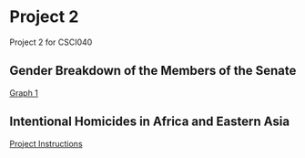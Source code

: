 # Project 2
 Project 2 for CSCI040
## Gender Breakdown of the Members of the Senate

[Graph 1](Graph1.png)

## Intentional Homicides in Africa and Eastern Asia


[Project Instructions](https://github.com/mikeizbicki/cmc-csci040/tree/2022fall/project_02)